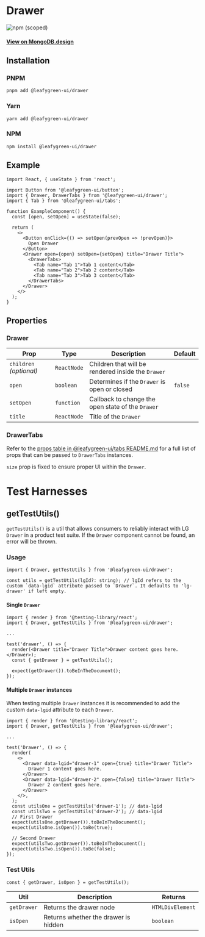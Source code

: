 # Drawer

![npm (scoped)](https://img.shields.io/npm/v/@leafygreen-ui/drawer.svg)

#### [View on MongoDB.design](https://www.mongodb.design/component/drawer/live-example/)

## Installation

### PNPM

```shell
pnpm add @leafygreen-ui/drawer
```

### Yarn

```shell
yarn add @leafygreen-ui/drawer
```

### NPM

```shell
npm install @leafygreen-ui/drawer
```

## Example

```tsx
import React, { useState } from 'react';

import Button from '@leafygreen-ui/button';
import { Drawer, DrawerTabs } from '@leafygreen-ui/drawer';
import { Tab } from '@leafygreen-ui/tabs';

function ExampleComponent() {
  const [open, setOpen] = useState(false);

  return (
    <>
      <Button onClick={() => setOpen(prevOpen => !prevOpen)}>
        Open Drawer
      </Button>
      <Drawer open={open} setOpen={setOpen} title="Drawer Title">
        <DrawerTabs>
          <Tab name="Tab 1">Tab 1 content</Tab>
          <Tab name="Tab 2">Tab 2 content</Tab>
          <Tab name="Tab 3">Tab 3 content</Tab>
        </DrawerTabs>
      </Drawer>
    </>
  );
}
```

## Properties

### Drawer

| Prop                    | Type        | Description                                        | Default |
| ----------------------- | ----------- | -------------------------------------------------- | ------- |
| `children` _(optional)_ | `ReactNode` | Children that will be rendered inside the `Drawer` |         |
| `open`                  | `boolean`   | Determines if the `Drawer` is open or closed       | `false` |
| `setOpen`               | `function`  | Callback to change the open state of the `Drawer`  |         |
| `title`                 | `ReactNode` | Title of the `Drawer`                              |         |

### DrawerTabs

Refer to the [props table in @leafygreen-ui/tabs README.md](https://github.com/mongodb/leafygreen-ui/blob/main/packages/tabs/README.md#properties) for a full list of props that can be passed to `DrawerTabs` instances.

`size` prop is fixed to ensure proper UI within the `Drawer`.

# Test Harnesses

## getTestUtils()

`getTestUtils()` is a util that allows consumers to reliably interact with LG `Drawer` in a product test suite. If the `Drawer` component cannot be found, an error will be thrown.

### Usage

```tsx
import { Drawer, getTestUtils } from '@leafygreen-ui/drawer';

const utils = getTestUtils(lgId?: string); // lgId refers to the custom `data-lgid` attribute passed to `Drawer`. It defaults to 'lg-drawer' if left empty.
```

#### Single `Drawer`

```tsx
import { render } from '@testing-library/react';
import { Drawer, getTestUtils } from '@leafygreen-ui/drawer';

...

test('drawer', () => {
  render(<Drawer title="Drawer Title">Drawer content goes here.</Drawer>);
  const { getDrawer } = getTestUtils();

  expect(getDrawer()).toBeInTheDocument();
});
```

#### Multiple `Drawer` instances

When testing multiple `Drawer` instances it is recommended to add the custom `data-lgid` attribute to each `Drawer`.

```tsx
import { render } from '@testing-library/react';
import { Drawer, getTestUtils } from '@leafygreen-ui/drawer';

...

test('Drawer', () => {
  render(
    <>
      <Drawer data-lgid="drawer-1" open={true} title="Drawer Title">
        Drawer 1 content goes here.
      </Drawer>
      <Drawer data-lgid="drawer-2" open={false} title="Drawer Title">
        Drawer 2 content goes here.
      </Drawer>
    </>,
  );
  const utilsOne = getTestUtils('drawer-1'); // data-lgid
  const utilsTwo = getTestUtils('drawer-2'); // data-lgid
  // First Drawer
  expect(utilsOne.getDrawer()).toBeInTheDocument();
  expect(utilsOne.isOpen()).toBe(true);

  // Second Drawer
  expect(utilsTwo.getDrawer()).toBeInTheDocument();
  expect(utilsTwo.isOpen()).toBe(false);
});
```

### Test Utils

```tsx
const { getDrawer, isOpen } = getTestUtils();
```

| Util        | Description                          | Returns          |
| ----------- | ------------------------------------ | ---------------- |
| `getDrawer` | Returns the drawer node              | `HTMLDivElement` |
| `isOpen`    | Returns whether the drawer is hidden | `boolean`        |
